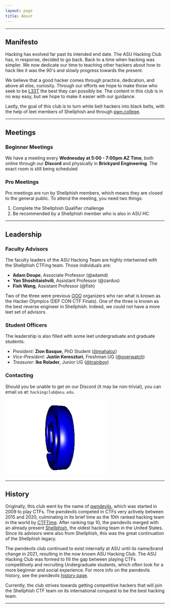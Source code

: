 ```yaml
---
layout: page
title: About
---
```


---
## Manifesto

Hacking has evolved far past its intended end date. The ASU Hacking Club has, in response, decided to go back. Back to a time when hacking was simpler. We now dedicate our time to teaching other hackers about how to hack like it was the 90's and slowly progress towards the present. 

We believe that a good hacker comes through practice, dedication, and above all else, curiosity. Through our efforts we hope to make those who seek to be [L33T](https://en.wikipedia.org/wiki/Leet) the best they can possibly be. The content in this club is in no way easy, but we hope to make it easier with our guidance.

Lastly, the goal of this club is to turn white belt hackers into black belts, with the help of leet members of Shellphish and through [pwn.college](https://pwn.college). 

---
## Meetings
### Beginner Meetings
We have a meeting every **Wednesday at 5:00 - 7:00pm AZ Time**, both online through our **Discord** and physically in **Brickyard Engineering**. The exact room is still being scheduled

### Pro Meetings
Pro meetings are run by Shellphish members, which means they are closed to the general public. To attend the meeting, you need two things:
1. Complete the Shellphish Qualifier challenge
2. Be recommended by a Shellphish member who is also in ASU HC


---
## Leadership
### Faculty Advisors

The faculty leaders of the ASU Hacking Team are highly intertwined with the Shellphish CTFing team. Those individuals are:

- **Adam Doupe**, Associate Professor (@adamd)
- **Yan Shoshitaishvili**, Assistant Professor (@zardus)
- **Fish Wang**, Assistant Professor (@fish) 

Two of the three were previous [OOO](https://oooverflow.io/) organizers who ran what is known as the Hacker Olympics (DEF CON CTF Finals). One of the three is known as the best reverse engineer in Shellphish. Indeed, we could not have a more leet set of advisors.
### Student Officers

The leadership is also filled with some leet undergraduate and graduate students:

- _President_: **Zion Basque**, PhD Student ([@mahaloz](https://zionbasque.com))
- _Vice-President_: **Justin Kereszturi**, Freshman UG ([@overwatch](https://github.com/Justin-Kereszturi))
- _Treasurer_: **Ike Rolader**, Junior UG ([@trainboy](https://github.com/trainboy2019))

### Contacting

Should you be unable to get on our Discord (it may be non-trivial), you can email us at: `hackingclub@asu.edu`.

![](files/images/at_symbol.gif)

---
## History

Originally, this club went by the name of [pwndevils](https://pwndevils.com), which was started in 2009 to play CTFs. The pwndevils competed in CTFs very actively between 2015 and 2020, culminating in its brief time as the 10th ranked hacking team in the world by [CTFTime](https://ctftime.org). After ranking top 10, the pwndevils merged with an already present [Shellphish](https://shellphish.net), the oldest hacking team in the United States. Since its advisors were also from Shellphish, this was the great continuation of the Shellphish legacy. 

The pwndevils club continued to exist internally at ASU until its name/brand change in 2021, resulting in the now known ASU Hacking Club. The ASU Hacking Club was formed to fill the gap between playing CTFs competitively and recruiting Undergraduate students, which often look for a more beginner and social experience. For more info on the pwndevils history, see the pwndevils [history page](https://pwndevils.com/about#pwndevils-history). 

Currently, the club strives towards getting competitive hackers that will join the Shellphish CTF team on its international conquest to be the best hacking team. 

---